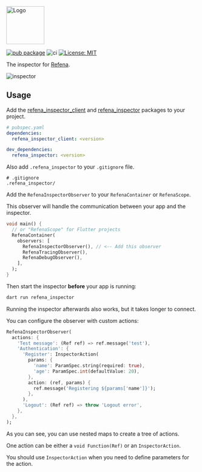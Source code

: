 <img src="https://raw.githubusercontent.com/refena/refena/main/resources/inspector-logo-2048.webp" height="100" alt="Logo" />

[![pub package](https://img.shields.io/pub/v/refena_inspector.svg)](https://pub.dev/packages/refena_inspector)
![ci](https://github.com/refena/refena/actions/workflows/ci.yml/badge.svg)
[![License: MIT](https://img.shields.io/badge/License-MIT-yellow.svg)](https://opensource.org/licenses/MIT)

The inspector for [Refena](https://pub.dev/packages/refena).

![inspector](https://raw.githubusercontent.com/refena/refena/main/resources/inspector-screenshot.webp)

## Usage

Add the [refena_inspector_client](https://pub.dev/packages/refena_inspector_client) and [refena_inspector](https://pub.dev/packages/refena_inspector) packages to your project.

```yaml
# pubspec.yaml
dependencies:
  refena_inspector_client: <version>

dev_dependencies:
  refena_inspector: <version>
```

Also add `.refena_inspector` to your `.gitignore` file.

```gitignore
# .gitignore
.refena_inspector/
```

Add the `RefenaInspectorObserver` to your `RefenaContainer` or `RefenaScope`.

This observer will handle the communication between your app and the inspector.

```dart
void main() {
  // or "RefenaScope" for Flutter projects
  RefenaContainer(
    observers: [
      RefenaInspectorObserver(), // <-- Add this observer
      RefenaTracingObserver(),
      RefenaDebugObserver(),
    ],
  );
}
```

Then start the inspector **before** your app is running:

```bash
dart run refena_inspector
```

Running the inspector afterwards also works, but it takes longer to connect.

You can configure the observer with custom actions:

```dart
RefenaInspectorObserver(
  actions: {
    'Test message': (Ref ref) => ref.message('test'),
    'Authentication': {
      'Register': InspectorAction(
        params: {
          'name': ParamSpec.string(required: true),
          'age': ParamSpec.int(defaultValue: 20),
        },
        action: (ref, params) {
          ref.message('Registering ${params['name']}');
        },
      ),
      'Logout': (Ref ref) => throw 'Logout error',
    },
  },
);
```

As you can see, you can use nested maps to create a tree of actions.

One action can be either a `void Function(Ref)` or an `InspectorAction`.

You should use `InspectorAction` when you need to define parameters for the action.
